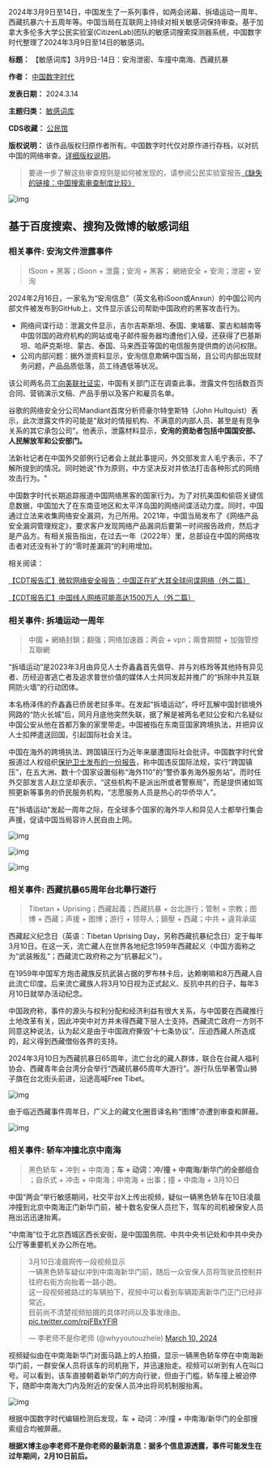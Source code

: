 2024年3月9日至14日，中国发生了一系列事件，如两会闭幕、拆墙运动一周年、西藏抗暴六十五周年等。中国当局在互联网上持续对相关敏感词保持审查。基于加拿大多伦多大学公民实验室(CitizenLab)团队的敏感词搜索探测器系统，中国数字时代整理了2024年3月9日至14日的敏感词。




**标题：** 【敏感词库】3月9日-14日：安洵泄密、车撞中南海、西藏抗暴  

**作者：** [中国数字时代](https://chinadigitaltimes.net/space/中国数字时代)  

**发表日期：** 2024.3.14  

**主题归类：** [敏感词库](https://chinadigitaltimes.net/space/敏感词库)  

**CDS收藏：** [公民馆](https://chinadigitaltimes.net/space/%E5%85%AC%E6%B0%91%E9%A6%86)  

**版权说明：** 该作品版权归原作者所有。中国数字时代仅对原作进行存档，以对抗中国的网络审查。[详细版权说明](https://chinadigitaltimes.net/chinese/copyright)。



> 
> 要进一步了解这些审查规则是如何被发现的，请参阅公民实验室报告[《缺失的链接：中国搜索审查制度比较》](https://citizenlab.ca/2023/04/a-comparison-of-search-censorship-in-china/ "《缺失的链接：中国搜索审查制度比较》")
> 
> 
> 


![img](https://chinadigitaltimes.net/chinese/files/2024/03/截屏2024-03-12-17.00.23.png)


基于百度搜索、搜狗及微博的敏感词组
-----------------


### 相关事件: 安洵文件泄露事件



> 
> ISoon + 黑客；ISoon + 泄露；安洵 + 黑客； 網絡安全 + 安洵；泄密 + 安洵
> 
> 
> 


2024年2月16日，一家名为“安洵信息”（英文名称iSoon或Anxun）的中国公司内部文件被发布到GitHub上，文件显示该公司帮助中国政府的黑客攻击行为。


* 网络间谍行动：泄漏文件显示，吉尔吉斯斯坦、泰国、柬埔寨、蒙古和越南等中国邻国的政府机构的网站或电子邮件服务器均遭他们入侵，还获得了巴基斯坦、哈萨克斯坦、蒙古、泰国、马来西亚等国的电信服务提供商的访问权限。
* 公司内部问题：据外泄资料显示，安洵信息欺瞒中国当局，且公司内部出现财务问题，产品品质低落，员工待遇低等状况。


该公司两名员工[向美联社证实](https://www.dw.com/zh/%E5%AE%89%E6%B4%B5%E5%85%AC%E5%8F%B8%E5%86%85%E9%83%A8%E6%96%87%E4%BB%B6%E6%B3%84%E9%9C%B2-%E6%8F%AD%E7%A4%BA%E4%BA%86%E5%93%AA%E4%BA%9B%E5%86%85%E5%AE%B9/a-68340017 "向美联社证实")，中国有关部门正在调查此事。泄露文件包括数百页合同、营销演示文稿、产品手册以及客户和雇员名单。


谷歌的网络安全分公司Mandiant首席分析师豪尔特奎斯特（John Hultquist）表示，此次泄露文件的可能是"敌对的情报机构、不满意的内部人员、甚至是有竞争关系的其它承包公司"。他表示，泄露材料显示，**安洵的资助者包括中国国安部、人民解放军和公安部门。** 


法新社记者在中国外交部例行记者会上就此事提问，外交部发言人毛宁表示，不了解所提到的情况。同时她说"作为原则，中方坚决反对并依法打击各种形式的网络攻击行为。"


中国数字时代长期追踪报道中国网络黑客的国家行为。为了对抗美国和偷窃关键信息数据，中国加大了在东南亚地区和太平洋岛国的网络间谍活动力度。同时，中国通过立法来收集网络安全漏洞，为己所用。2021年，中国当局发布了《网络产品安全漏洞管理规定》，要求客户发现网络产品漏洞后要第一时间报告政府，然后才是产品方。有相关报告指出，在过去一年（2022年）里，总部设在中国的网络攻击者对还没有补丁的“零时差漏洞“的利用增加。


相关阅读：  

[【CDT报告汇】微软网络安全报告：中国正在扩大其全球间谍网络（外二篇）](https://chinadigitaltimes.net/chinese/689620.html "【CDT报告汇】微软网络安全报告：中国正在扩大其全球间谍网络（外二篇）")


[【CDT报告汇】中国线人网络可能高达1500万人（外二篇）](https://chinadigitaltimes.net/chinese/704940.html "【CDT报告汇】中国线人网络可能高达1500万人（外二篇）")


### 相关事件: 拆墙运动一周年



> 
> 中國 + 網絡封鎖；翻强；网络加速器；两会 + vpn；兩會期間 + 加強管控互聯網
> 
> 
> 


“拆墙运动”是2023年3月由异见人士乔鑫鑫首先倡导、并与刘栋玲等其他持有异见者、历经迫害逃亡者及追求普世价值的媒体人士共同发起并推广的“拆除中共互联网防火墙”的行动团体。


本名杨泽伟的乔鑫鑫已侨居老挝多年。在发起“拆墙运动”，呼吁瓦解中国封锁境外网路的“防火长城”后，同月月底他突然失联，据了解是被两名老挝公安和六名疑似中国公安从他在首都万象的家里带走。中国被指在东南亚国家跨境执法，并把异议人士扣押遣送回国，引起国际社会关注。


中国在海外的跨境执法、跨国镇压行为近年来屡遭国际社会批评。中国数字时代曾报道过人权组织[保护卫士发布的一份报告](https://chinadigitaltimes.net/chinese/689276.html "保护卫士发布的一份报告")，称中国违反国际法规，实行“跨国镇压”，在五大洲、数十个国家设置俗称“海外110”的“警侨事务海外服务站”。而时任外交部发言人赵立坚却表示，“这些机构不是派出所或者警察局”，而是提供诸如驾照更新等事务的侨民服务机构，“志愿服务人员是热心的华侨华人”。


在"拆墙运动"发起一周年之际，在全球多个国家的海外华人和异见人士都举行集会声援，促请中国当局容许人民自由上网。


![img](https://chinadigitaltimes.net/chinese/files/2024/03/345.jpeg)


![img](https://chinadigitaltimes.net/chinese/files/2024/03/345-1.jpeg)


![img](https://chinadigitaltimes.net/chinese/files/2024/03/6edd40d7-e846-4c1d-9dfe-6782dc8d2e3a.jpeg)


### 相关事件: 西藏抗暴65周年台北舉行遊行



> 
> Tibetan + Uprising；西藏起義；西藏抗暴 + 台北游行；管制 + 宗教；图博 + 西藏；声援 + 图博；游行 + 领导人；鎮壓 + 西藏；中共 + 違背承諾
> 
> 
> 


西藏起义纪念日（英语：Tibetan Uprising Day，另称西藏抗暴纪念日）定于每年3月10日。在这一天，流亡藏人在世界各地纪念1959年西藏起义（中国方面称之为“武装叛乱”；西藏流亡政府称之为“抗暴起义”）。


在1959年中国军方炮击藏族反抗武装占据的罗布林卡后，达赖喇嘛和8万西藏人自此流亡印度。后来流亡藏族人将3月10日视为正式起义、反抗中共的日子，每年3月10日就举办活动纪念。


中国政府称，事件的源头与权利分配和经济利益有很大关系，与中国要在西藏推行土地改革有关，因此冲突中对方并未得西藏下层人士支持。西藏流亡政府一方则不同意这种说法，认为起义是由于中国政府撕毁“十七条协议”、压迫西藏人所造成的，起义得到西藏僧俗各界的支持。


2024年3月10日为西藏抗暴日65周年，流亡台北的藏人群体，联合在台藏人福利协会、西藏青年会台湾分会举行“西藏抗暴65周年大游行”。游行队伍举著雪山狮子旗在台北街头前进，沿途高喊Free Tibet。


![img](https://chinadigitaltimes.net/chinese/files/2024/03/f14ffae7-4c95-4d36-8760-209510ac740c.png)


由于临近西藏事件周年日，广义上的藏文化圈音译名称“图博”亦遭到审查和屏蔽。


![img](https://chinadigitaltimes.net/chinese/files/2024/03/76eecbb5-3ca1-4ab7-8916-08cb3e7a8255.jpeg)


### 相关事件: 轿车冲撞北京中南海



> 
> 黑色轿车 + 冲到 + 中南海；**车 + 动词：冲/撞 + 中南海/新华门的全部组合** ；自杀式 + 冲击 + 中南海；中南海 + 出事；撞 + 中南海 + 3月10日
> 
> 
> 


中国“两会”举行敏感期间，社交平台X上传出视频，疑似一辆黑色轿车在10日凌晨冲撞到北京中南海正门新华门前，被十数名安保人员拦下，驾车的司机被保安人员拖出迅迅速抬离。


“中南海”位于北京西城区西长安街，是中国国务院、中共中央书记处和中共中央办公厅等重要机关办公所在地。



> 
> 3月10日凌晨网传一段视频显示  
> 一辆黑色轿车疑似冲到中南海新华门前，随后一众安保人员将驾驶员控制并往府右街方向抬着一路小跑。  
> 这一段视频被路过的车辆拍下，视频中可以看到车辆距离新华门正门已经非常近。  
> 目前尚不清楚视频拍摄的具体时间以及事发缘由。 [pic.twitter.com/rpjFBxYFlR](https://t.co/rpjFBxYFlR)
> 
> 
> — 李老师不是你老师 (@whyyoutouzhele) [March 10, 2024](https://twitter.com/whyyoutouzhele/status/1766628109174915578?ref_src=twsrc%5Etfw)
> 
> 



视频疑似由在中南海新华门对面马路上的人拍摄，显示一辆黑色轿车停在中南海新华门前，一群安保人员将该车的司机拖下，并迅速抬走。视频可以听到有人在叫口号。可以看到，该车直接朝着新华门的方向行驶，但由于门槛，轿车撞上被迫停下，随即中南海大门内及附近的安保人员冲出将司机制服抬离。


![img](https://chinadigitaltimes.net/chinese/files/2024/03/znhtw.jpg)


根据中国数字时代编辑检测后发现，车 + 动词：冲/撞 + 中南海/新华门的全部搜索组合均被屏蔽。


**根据X博主@李老师不是你老师的最新消息：据多个信息源透露，事件可能发生在过年期间，2月10日前后。** 

